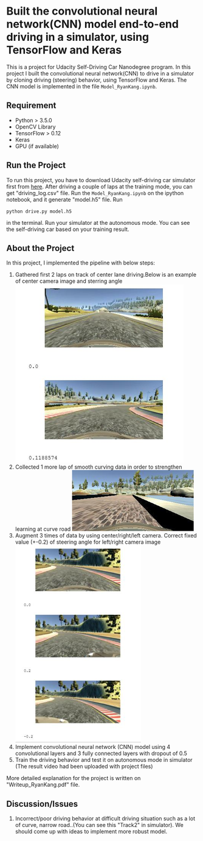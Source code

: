 
# **Built the convolutional neural network(CNN) model end-to-end driving in a simulator, using TensorFlow and Keras**

This is a project for Udacity Self-Driving Car Nanodegree program. In this project I built the convolutional neural network(CNN) to drive in a simulator by cloning driving (steering) behavior, using TensorFlow and Keras. The CNN model is implemented in the file `Model_RyanKang.ipynb`. 

## Requirement 

- Python > 3.5.0
- OpenCV Library
- TensorFlow > 0.12 
- Keras
- GPU (if available)

## Run the Project 

To run this project, you have to download Udacity self-driving car simulator first from [here](https://classroom.udacity.com/nanodegrees/nd013/parts/fbf77062-5703-404e-b60c-95b78b2f3f9e/modules/6df7ae49-c61c-4bb2-a23e-6527e69209ec/lessons/46a70500-493e-4057-a78e-b3075933709d/concepts/1c9f7e68-3d2c-4313-9c8d-5a9ed42583dc). 
After driving a couple of laps at the training mode, you can get "driving_log.csv" file. Run the `Model_RyanKang.ipynb` on the ipython notebook, and it generate "model.h5" file. Run 
```
python drive.py model.h5
```
in the terminal. Run your simulator at the autonomous mode. You can see the self-driving car based on your training result. 

## About the Project 

In this project, I implemented the pipeline with below steps: 

1. Gathered first 2 laps on track of center lane driving.Below is an example of center camera image and sterring angle 
![Test image](https://github.com/KHKANG36/Behavioral-Cloning-Project/blob/master/mydata/Sample_image1.jpg)
2. Collected 1 more lap of smooth curving data in order to strengthen learning at curve road 
![Test image](https://github.com/KHKANG36/Behavioral-Cloning-Project/blob/master/mydata/Sample_image2.jpg)
3. Augment 3 times of data by using center/right/left camera. Correct fixed value (+-0.2) of steering angle for left/right camera image
![Test image](https://github.com/KHKANG36/Behavioral-Cloning-Project/blob/master/mydata/Sample_image3.jpg)
4. Implement convolutional neural network (CNN) model using 4 convolutional layers and 3 fully connected layers with dropout of 0.5
5. Train the driving behavior and test it on autonomous mode in simulator (The result video had been uploaded with project files)

More detailed explanation for the project is written on "Writeup_RyanKang.pdf" file. 

## Discussion/Issues 

1. Incorrect/poor driving behavior at difficult driving situation such as a lot of curve, narrow road..(You can see this "Track2" in simulator). We should come up with ideas to implement more robust model. 
